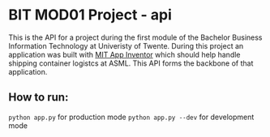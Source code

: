# BIT MOD01 Project - api
This is the API for a project during the first module of the Bachelor Business Information Technology at Univeristy of Twente.
During this project an application was built with [MIT App Inventor](https://appinventor.mit.edu/) which should help handle shipping container logistcs at ASML. This API forms the backbone of that application.

## How to run:
`python app.py` for production mode
`python app.py --dev` for development mode